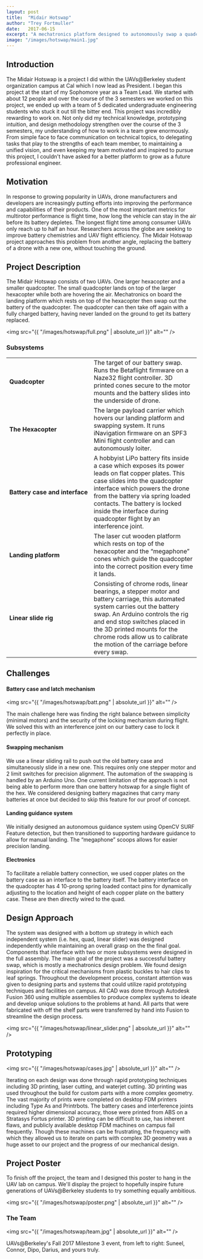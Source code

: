 ```yaml
---
layout: post
title:  "Midair Hotswap"
author: "Trey Fortmuller"
date:   2017-06-15
excerpt: "A mechatronics platform designed to autonomously swap a quadcopter's battery, without touching the ground."
image: "/images/hotswap/main1.jpg"
---
```


## Introduction

The Midair Hotswap is a project I did within the UAVs@Berkeley student organization campus at Cal which I now lead as President. I began this project at the start of my Sophomore year as a Team Lead. We started with about 12 people and over the course of the 3 semesters we worked on this project, we ended up with a team of 5 dedicated undergraduate engineering students who stuck it out till the bitter end. This project was incredibly rewarding to work on. Not only did my technical knowledge, prototyping intuition, and design methodology strengthen over the course of the 3 semesters, my understanding of how to work in a team grew enormously. From simple face to face communication on technical topics, to delegating tasks that play to the strengths of each team member, to maintaining a unified vision, and even keeping my team motivated and inspired to pursue this project, I couldn't have asked for a better platform to grow as a future professional engineer.

## Motivation

In response to growing popularity in UAVs, drone manufacturers and developers are increasingly putting efforts into improving the performance and capabilities of their products. One of the most important metrics for multirotor performance is flight time, how long the vehicle can stay in the air before its battery depletes. The longest flight time among consumer UAVs only reach up to half an hour. Researchers across the globe are seeking to improve battery chemistries and UAV flight efficiency. The Midair Hotswap project approaches this problem from another angle, replacing the battery of a drone with a new one, without touching the ground.

## Project Description

The Midair Hotswap consists of two UAVs. One larger hexacopter and a smaller quadcopter. The small quadcopter lands on top of the larger hexacopter while both are hovering the air. Mechatronics on board the landing platform which rests on top of the hexacopter then swap out the battery of the quadcopter. The quadcopter can then take off again with a fully charged battery, having never landed on the ground to get its battery replaced.

<span class="image main"><img src="{{ "/images/hotswap/full.png" | absolute_url }}" alt="" /></span>

### Subsystems

<div class="table-wrapper">
	<table>
		<tbody>
			<tr>
				<td nowrap><b>Quadcopter</b></td>
				<td>The target of our battery swap. Runs the Betaflight firmware on a Naze32 flight controller. 3D printed cones secure to the motor mounts and the battery slides into the underside of drone.</td>
			</tr>
			<tr>
				<td nowrap><b>The Hexacopter</b></td>
				<td>The large payload carrier which hovers our landing platform and swapping system. It runs iNavigation firmware on an SPF3 Mini flight controller and can autonomously loiter.</td>
			</tr>
			<tr>
				<td nowrap><b>Battery case and interface</b></td>
				<td>A hobbyist LiPo battery fits inside a case which exposes its power leads on flat copper plates. This case slides into the quadcopter interface which powers the drone from the battery via spring loaded contacts. The battery is locked inside the interface during quadcopter flight by an interference joint.</td>
			</tr>
			<tr>
				<td nowrap><b>Landing platform</b></td>
				<td>The laser cut wooden platform which rests on top of the hexacopter and the “megaphone” cones which guide the quadcopter into the correct position every time it lands.</td>
			</tr>
			<tr>
				<td nowrap><b>Linear slide rig</b></td>
				<td>Consisting of chrome rods, linear bearings, a stepper motor and battery carriage, this automated system carries out the battery swap. An Arduino controls the rig and end stop switches placed in the 3D printed mounts for the chrome rods allow us to calibrate the motion of the carriage before every swap.</td>
			</tr>
		</tbody>
	</table>
</div>

## Challenges

#### Battery case and latch mechanism

<span class="image right"><img src="{{ "/images/hotswap/batt.png" | absolute_url }}" alt="" /></span>

The main challenge here was finding the right balance between simplicity (minimal motors) and the security of the locking mechanism during flight. We solved this with an interference joint on our battery case to lock it perfectly in place.

#### Swapping mechanism
We use a linear sliding rail to push out the old battery case and simultaneously slide in a new one. This requires only one stepper motor and 2 limit switches for precision alignment. The automation of the swapping is handled by an Arduino Uno. One current limitation of the approach is not being able to perform more than one battery hotswap for a single flight of the hex. We considered designing battery magazines that carry many batteries at once but decided to skip this feature for our proof of concept.

#### Landing guidance system
We initially designed an autonomous guidance system using OpenCV SURF Feature detection, but then transitioned to supporting hardware guidance to allow for manual landing. The “megaphone” scoops allows for easier precision landing.

#### Electronics
To facilitate a reliable battery connection, we used copper plates on the battery case as an interface to the battery itself. The battery interface on the quadcopter has 4 10-prong spring loaded contact pins for dynamically adjusting to the location and height of each copper plate on the battery case. These are then directly wired to the quad.

## Design Approach
The system was designed with a bottom up strategy in which each independent system (i.e. hex, quad, linear slider) was designed independently while maintaining an overall grasp on the the final goal. Components that interface with two or more subsystems were designed in the full assembly. The main goal of the project was a successful battery swap, which is mostly a mechatronics design problem. We found design inspiration for the critical mechanisms from plastic buckles to hair clips to leaf springs. Throughout the development process, constant attention was given to designing parts and systems that could utilize rapid prototyping techniques and facilities on campus. All CAD was done through Autodesk Fusion 360 using multiple assemblies to produce complex systems to ideate and develop unique solutions to the problems at hand. All parts that were fabricated with off the shelf parts were transferred by hand into Fusion to streamline the design process.

<span class="image main"><img src="{{ "/images/hotswap/linear_slider.png" | absolute_url }}" alt="" /></span>

## Prototyping

<span class="image left"><img src="{{ "/images/hotswap/cases.jpg" | absolute_url }}" alt="" /></span>

Iterating on each design was done through rapid prototyping techniques including 3D printing, laser cutting, and waterjet cutting. 3D printing was used throughout the build for custom parts with a more complex geometry. The vast majority of prints were completed on desktop FDM printers including Type As and Printrbots. The battery cases and interference joints required higher dimensional accuracy, those were printed from ABS on a Stratasys Fortus printer. 3D printing can be difficult to use, has inherent flaws, and publicly available desktop FDM machines on campus fail frequently. Though these machines can be frustrating, the frequency with which they allowed us to iterate on parts with complex 3D geometry was a huge asset to our project and the progress of our mechanical design.

## Project Poster
To finish off the project, the team and I designed this poster to hang in the UAV lab on campus. We'll display the project to hopefully inspire future generations of UAVs@Berkeley students to try something equally ambitious.

<span class="image main"><img src="{{ "/images/hotswap/poster.png" | absolute_url }}" alt="" /></span>

### The Team

<span class="image main"><img src="{{ "/images/hotswap/team.jpg" | absolute_url }}" alt="" /></span>

UAVs@Berkeley's Fall 2017 Milestone 3 event, from left to right: Suneel, Connor, Dipo, Darius, and yours truly.


